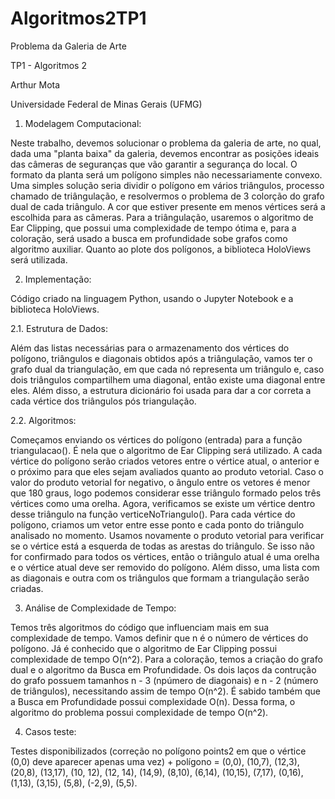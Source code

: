 # Algoritmos2TP1
Problema da Galeria de Arte

TP1 - Algoritmos 2

Arthur Mota

Universidade Federal de Minas Gerais (UFMG)

1. Modelagem Computacional:

Neste trabalho, devemos solucionar o problema da galeria de arte, no qual, dada uma "planta baixa" da galeria, devemos encontrar as posições ideais das câmeras de seguranças que vão garantir a segurança do local. O formato da planta será um polígono simples não necessariamente convexo. Uma simples solução seria dividir o polígono em vários triângulos, processo chamado de triângulação, e resolvermos o problema de 3 colorção do grafo dual de cada triângulo. A cor que estiver presente em menos vértices será a escolhida para as câmeras. Para a triângulação, usaremos o algoritmo de Ear Clipping, que possui uma complexidade de tempo ótima e, para a coloração, será usado a busca em profundidade sobe grafos como algoritmo auxiliar. Quanto ao plote dos polígonos, a biblioteca HoloViews será utilizada.

2. Implementação:

Código criado na linguagem Python, usando o Jupyter Notebook e a biblioteca HoloViews.

2.1. Estrutura de Dados:

Além das listas necessárias para o armazenamento dos vértices do polígono, triângulos e diagonais obtidos após a triângulação, vamos ter o grafo dual da triangulação, em que cada nó representa um triângulo e, caso dois triângulos compartilhem uma diagonal, então existe uma diagonal entre eles. Além disso, a estrutura dicionário foi usada para dar a cor correta a cada vértice dos triângulos pós triangulação.

2.2. Algoritmos:

Começamos enviando os vértices do polígono (entrada) para a função triangulacao(). É nela que o algoritmo de Ear Clipping será utilizado. A cada vértice do polígono serão criados vetores entre o vértice atual, o anterior e o próximo para que eles sejam avaliados quanto ao produto vetorial. Caso o valor do produto vetorial for negativo, o ângulo entre os vetores é menor que 180 graus, logo podemos considerar esse triângulo formado pelos três vértices como uma orelha. Agora, verificamos se existe um vértice dentro desse triângulo na função verticeNoTriangulo(). Para cada vértice do polígono, criamos um vetor entre esse ponto e cada ponto do triângulo analisado no momento. Usamos novamente o produto vetorial para verificar se o vértice está a esquerda de todas as arestas do triângulo. Se isso não for confirmado para todos os vértices, então o triângulo atual é uma orelha e o vértice atual deve ser removido do polígono. Além disso, uma lista com as diagonais e outra com os triângulos que formam a triangulação serão criadas.



3. Análise de Complexidade de Tempo:

Temos três algoritmos do código que influenciam mais em sua complexidade de tempo. Vamos definir que n é o número de vértices do polígono. Já é conhecido que o algoritmo de Ear Clipping possui complexidade de tempo O(n^2). Para a coloração, temos a criação do grafo dual e o algoritmo da Busca em Profundidade. Os dois laços da contrução do grafo possuem tamanhos n - 3 (npúmero de diagonais) e n - 2 (número de triângulos), necessitando assim de tempo O(n^2). É sabido também que a Busca em Profundidade possui complexidade O(n).
Dessa forma, o algoritmo do problema possui complexidade de tempo O(n^2).

4. Casos teste:

Testes disponibilizados (correção no polígono points2 em que o vértice (0,0) deve aparecer apenas uma vez) + polígono = (0,0), (10,7), (12,3), (20,8), (13,17), (10, 12), (12, 14), (14,9), (8,10), (6,14), (10,15), (7,17), (0,16), (1,13), (3,15), (5,8), (-2,9), (5,5).
